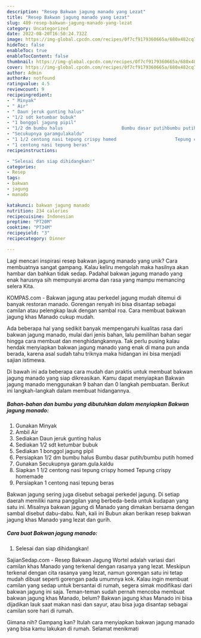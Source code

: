 ```yaml
---
description: "Resep Bakwan jagung manado yang Lezat"
title: "Resep Bakwan jagung manado yang Lezat"
slug: 489-resep-bakwan-jagung-manado-yang-lezat
category: Uncategorized
date: 2022-08-20T16:50:24.732Z
image: https://img-global.cpcdn.com/recipes/0f7cf9179360665a/680x482cq70/bakwan-jagung-manado-foto-resep-utama.jpg
hideToc: false
enableToc: true
enableTocContent: false
thumbnail: https://img-global.cpcdn.com/recipes/0f7cf9179360665a/680x482cq70/bakwan-jagung-manado-foto-resep-utama.jpg
cover: https://img-global.cpcdn.com/recipes/0f7cf9179360665a/680x482cq70/bakwan-jagung-manado-foto-resep-utama.jpg
author: Admin
authorAv: notfound
ratingvalue: 4.5
reviewcount: 9
recipeingredient:
- " Minyak"
- " Air"
- " Daun jeruk gunting halus"
- "1/2 sdt ketumbar bubuk"
- "1 bonggol jagung pipil"
- "1/2 dm bumbu halus                      Bumbu dasar putihbumbu putih homed"
- "Secukupnya garamgulakaldu"
- "1 1/2 centong nasi tepung crispy homed                      Tepung crispy homemade"
- "1 centong nasi tepung beras"
recipeinstructions:

- "Selesai dan siap dihidangkan!"
categories:
- Resep
tags:
- bakwan
- jagung
- manado

katakunci: bakwan jagung manado 
nutrition: 234 calories
recipecuisine: Indonesian
preptime: "PT20M"
cooktime: "PT34M"
recipeyield: "3"
recipecategory: Dinner

---
```





Lagi mencari inspirasi resep bakwan jagung manado yang unik? Cara membuatnya sangat gampang. Kalau keliru mengolah maka hasilnya akan hambar dan bahkan tidak sedap. Padahal bakwan jagung manado yang enak harusnya sih mempunyai aroma dan rasa yang mampu memancing selera Kita.





KOMPAS.com - Bakwan jagung atau perkedel jagung mudah ditemui di banyak restoran manado. Gorengan renyah ini bisa disantap sebagai camilan atau pelengkap lauk dengan sambal roa. Cara membuat bakwan jagung khas Manado cukup mudah.

Ada beberapa hal yang sedikit banyak mempengaruhi kualitas rasa dari bakwan jagung manado, mulai dari jenis bahan, lalu pemilihan bahan segar hingga cara membuat dan menghidangkannya. Tak perlu pusing kalau hendak menyiapkan bakwan jagung manado yang enak di mana pun anda berada, karena asal sudah tahu triknya maka hidangan ini bisa menjadi sajian istimewa.






Di bawah ini ada beberapa cara mudah dan praktis untuk membuat bakwan jagung manado yang siap dikreasikan. Kamu dapat menyiapkan Bakwan jagung manado menggunakan 9 bahan dan 0 langkah pembuatan. Berikut ini langkah-langkah dalam membuat hidangannya.

<!--inarticleads1-->

##### Bahan-bahan dan bumbu yang dibutuhkan dalam menyiapkan Bakwan jagung manado:

1. Gunakan  Minyak
1. Ambil  Air
1. Sediakan  Daun jeruk gunting halus
1. Sediakan 1/2 sdt ketumbar bubuk
1. Sediakan 1 bonggol jagung pipil
1. Persiapkan 1/2 dm bumbu halus                      Bumbu dasar putih/bumbu putih homed
1. Gunakan Secukupnya garam.gula.kaldu
1. Siapkan 1 1/2 centong nasi tepung crispy homed                      Tepung crispy homemade
1. Persiapkan 1 centong nasi tepung beras


Bakwan jagung sering juga disebut sebagai perkedel jagung. Di setiap daerah memiliki nama panggilan yang berbeda-beda untuk kudapan yang satu ini. Misalnya bakwan jagung di Manado yang dimakan bersama dengan sambal disebut dabu-dabu. Nah, kali ini Bubun akan berikan resep bakwan jagung khas Manado yang lezat dan gurih. 

<!--inarticleads2-->

##### Cara buat Bakwan jagung manado:


1. Selesai dan siap dihidangkan!

SajianSedap.com - Resep Bakwan Jagung Wortel adalah variasi dari camilan khas Manado yang terkenal dengan rasanya yang lezat. Meskipun terkenal dengan cita rasanya yang lezat, namun gorengan satu ini tetap mudah dibuat seperti gorengan pada umumnya kok. Kalau ingin membuat camilan yang sedap untuk bersantai di rumah, segera simak modifikasi dari bakwan jagung ini saja. Teman-teman sudah pernah mencoba membuat bakwan jagung khas Manado, belum? Bakwan jagung khas Manado ini bisa dijadikan lauk saat makan nasi dan sayur, atau bisa juga disantap sebagai camilan sore hari di rumah. 

Gimana nih? Gampang kan? Itulah cara menyiapkan bakwan jagung manado yang bisa kamu lakukan di rumah. Selamat menikmati
